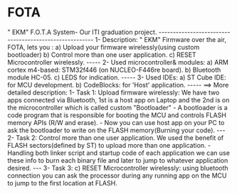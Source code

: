 # FOTA
" EKM" F.O.T.A System- Our ITI graduation project.  -------------------------------------------------------  1- Description:      " EKM" Firmware over the air, FOTA, lets you :     a) Upload your firmware wirelessly(using custom bootloader)     b) Control more than one user application.     c) RESET Microcontroller wirelessly.  -----  2- Used microcontroller&amp; modules:     a) ARM cortex m4-based: STM32f446 (on NUCLEO-F446re board).      b) Bluetooth module HC-05.     c) LEDS for indication.  -----  3- Used IDEs:     a) ST Cube IDE: for MCU development.     b) CodeBlocks:  for 'Host' application.  -----  ==> More detailed description:  1- Task 1: Upload firmware wirelessly:  We have two apps connected via Bluetooth, 1st is a host app on Laptop and the 2nd is on the microcontroller which is called custom "Bootloader"  - A bootloader is a code program that is responsible for booting the MCU and controls FLASH memory APIs (R/W and erase).  - Now you can use host app on your PC to ask the bootloader to write on the FLASH memory(Burning your code).  ---  2- Task 2: Control more than one user application.  We used the benefit of FLASH sectors(defined by ST) to upload more than one application.  - Handling both linker script and startup code of each application we can use these info to burn each binary file and later to jump to whatever application desired.  ---  3- Task 3: c) RESET Microcontroller wirelessly: using bluetooth connection you can ask the processor during any running app on the MCU to jump to the first location at FLASH.
